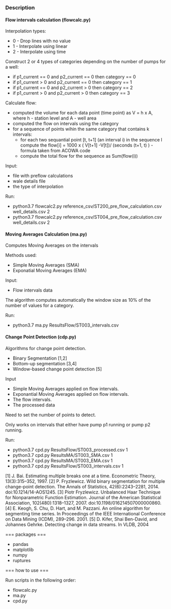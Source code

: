 ### Description 

#### Flow intervals calculation (flowcalc.py)

Interpolation types:
* 0 - Drop lines with no value
* 1 - Interpolate using linear
* 2 - Interpolate using time

Construct 2 or 4 types of categories depending on the number of pumps for a well:
* if p1_current == 0 and p2_current == 0 then category == 0
* if p1_current  > 0 and p2_current == 0 then category == 1
* if p1_current == 0 and p2_current  > 0 then category == 2
* if p1_current  > 0 and p2_current  > 0 then category == 3

Calculate flow:
* computed the volume for each data point (time point) as V = h x A, where h - station level and A - well area
* computed the flow on intervals using the category
* for a sequence of points wihin the same category that contains k intervals:
	* for each two sequantial point [t, t+1]  (an interval i) in the sequence I compute the flow[i] = 1000 x ( V[t+1] -V[t])/ (seconds (t+1, t) ) - formula taken from ACOWA code
	* compute the total flow for the sequence as Sum(flow(i))

Input:
* file with preflow calculations
* wale details file
* the type of interpolation

Run:
* python3.7 flowcalc2.py reference_csv/ST200_pre_flow_calculation.csv well_details.csv 2
* python3.7 flowcalc2.py reference_csv/ST004_pre_flow_calculation.csv well_details.csv 2

#### Moving Averages Calculation (ma.py)

Computes Moving Averages on the intervals

Methods used:

* Simple Moving Averages (SMA)
* Exponatial Moving Averages (EMA)

Input:
* Flow intervals data

The algorithm computes automatically the window size as 10% of the number of values for a category.

Run:
* python3.7 ma.py ResultsFlow/ST003_intervals.csv


#### Change Point Detection (cdp.py)

Algorithms for change point detection. 
* Binary Segmentation [1,2]
* Bottom-up segmentation [3,4]
* Window-based change point detection [5]

Input
* Simple Moving Averages applied on flow intervals.
* Exponantial Moving Averages applied on flow intervals.
* The flow intervals.
* The processed data

Need to set the number of points to detect.

Only works on intervals that either have pump p1 running or pump p2 running.

Run: 
* python3.7 cpd.py ResultsFlow/ST003_processed.csv 1
* python3.7 cpd.py ResultsMA/ST003_SMA.csv 1
* python3.7 cpd.py ResultsMA/ST003_EMA.csv 1
* python3.7 cpd.py ResultsFlow/ST003_intervals.csv 1

[1] J. Bai. Estimating multiple breaks one at a time. Econometric Theory, 13(3):315–352, 1997.
[2] P. Fryzlewicz. Wild binary segmentation for multiple change-point detection. The Annals of Statistics, 42(6):2243–2281, 2014. doi:10.1214/14-AOS1245.
[3] Piotr Fryzlewicz. Unbalanced Haar Technique for Nonparametric Function Estimation. Journal of the American Statistical Association, 102(480):1318–1327, 2007. doi:10.1198/016214507000000860.
[4] E. Keogh, S. Chu, D. Hart, and M. Pazzani. An online algorithm for segmenting time series. In Proceedings of the IEEE International Conference on Data Mining (ICDM), 289–296. 2001.
[5] D. Kifer, Shai Ben-David, and Johannes Gehrke. Detecting change in data streams. In VLDB, 2004

=== packages ===

* pandas
* matplotlib
* numpy
* ruptures 

=== how to use ===

Run scripts in the following order:
* flowcalc.py
* ma.py
* cpd.py
